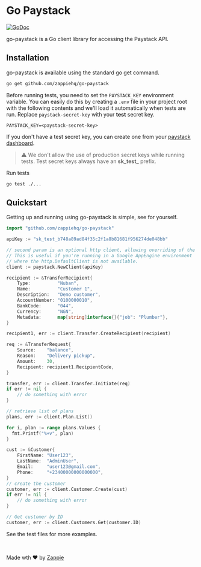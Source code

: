 # Go Paystack

[![GoDoc](http://img.shields.io/badge/godoc-reference-blue.svg)](http://godoc.org/github.com/zappiehq/go-paystack)

go-paystack is a Go client library for accessing the Paystack API.

## Installation

go-paystack is available using the standard go get command.

```bash
go get github.com/zappiehq/go-paystack
```

Before running tests, you need to set the ```PAYSTACK_KEY``` environment variable.
You can easily do this by creating a ```.env``` file in your project root with the following contents and we'll load it automatically when tests are run. Replace ```paystack-secret-key``` with your **test** secret key.

```
PAYSTACK_KEY=<paystack-secret-key>
```

If you don't have a test secret key, you can create one from your [paystack dashboard](https://dashboard.paystack.com/#/settings/profile).


> ⚠️ We don't allow the use of production secret keys while running tests. Test secret keys always have an **sk_test_** prefix.

Run tests

```bash
go test ./...
```



## Quickstart

Getting up and running using go-paystack is simple, see for yourself.

```go
import "github.com/zappiehq/go-paystack"

apiKey := "sk_test_b748a89ad84f35c2f1a8b81681f956274de048bb"

// second param is an optional http client, allowing overriding of the HTTP client to use.
// This is useful if you're running in a Google AppEngine environment
// where the http.DefaultClient is not available.
client := paystack.NewClient(apiKey)

recipient := &TransferRecipient{
    Type:          "Nuban",
    Name:          "Customer 1",
    Description:   "Demo customer",
    AccountNumber: "0100000010",
    BankCode:      "044",
    Currency:      "NGN",
    Metadata:      map[string]interface{}{"job": "Plumber"},
}

recipient1, err := client.Transfer.CreateRecipient(recipient)

req := &TransferRequest{
    Source:    "balance",
    Reason:    "Delivery pickup",
    Amount:    30,
    Recipient: recipient1.RecipientCode,
}

transfer, err := client.Transfer.Initiate(req)
if err != nil {
    // do something with error
}

// retrieve list of plans
plans, err := client.Plan.List()

for i, plan := range plans.Values {
  fmt.Printf("%+v", plan)
}

cust := &Customer{
    FirstName: "User123",
    LastName:  "AdminUser",
    Email:     "user123@gmail.com",
    Phone:     "+23400000000000000",
}
// create the customer
customer, err := client.Customer.Create(cust)
if err != nil {
    // do something with error
}

// Get customer by ID
customer, err := client.Customers.Get(customer.ID)
```

See the test files for more examples.

<br>

Made wth ❤️ by [Zappie](http://zappie.co)

